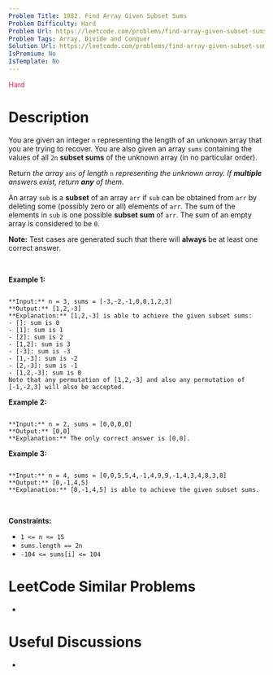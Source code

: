 ```yaml
---
Problem Title: 1982. Find Array Given Subset Sums
Problem Difficulty: Hard
Problem Url: https://leetcode.com/problems/find-array-given-subset-sums/
Problem Tags: Array, Divide and Conquer
Solution Url: https://leetcode.com/problems/find-array-given-subset-sums/solution/
IsPremium: No
IsTemplate: No
---
```


<span style="color: rgb(233, 30, 99);">Hard</span>

# Description

You are given an integer `n` representing the length of an unknown array that you are trying to recover. You are also given an array `sums` containing the values of all `2n` **subset sums** of the unknown array (in no particular order).


Return *the array* `ans` *of length* `n` *representing the unknown array. If **multiple** answers exist, return **any** of them*.


An array `sub` is a **subset** of an array `arr` if `sub` can be obtained from `arr` by deleting some (possibly zero or all) elements of `arr`. The sum of the elements in `sub` is one possible **subset sum** of `arr`. The sum of an empty array is considered to be `0`.


**Note:** Test cases are generated such that there will **always** be at least one correct answer.


 


**Example 1:**



```

**Input:** n = 3, sums = [-3,-2,-1,0,0,1,2,3]
**Output:** [1,2,-3]
**Explanation:** [1,2,-3] is able to achieve the given subset sums:
- []: sum is 0
- [1]: sum is 1
- [2]: sum is 2
- [1,2]: sum is 3
- [-3]: sum is -3
- [1,-3]: sum is -2
- [2,-3]: sum is -1
- [1,2,-3]: sum is 0
Note that any permutation of [1,2,-3] and also any permutation of [-1,-2,3] will also be accepted.

```

**Example 2:**



```

**Input:** n = 2, sums = [0,0,0,0]
**Output:** [0,0]
**Explanation:** The only correct answer is [0,0].

```

**Example 3:**



```

**Input:** n = 4, sums = [0,0,5,5,4,-1,4,9,9,-1,4,3,4,8,3,8]
**Output:** [0,-1,4,5]
**Explanation:** [0,-1,4,5] is able to achieve the given subset sums.

```

 


**Constraints:**


* `1 <= n <= 15`
* `sums.length == 2n`
* `-104 <= sums[i] <= 104`




# LeetCode Similar Problems

- []()

# Useful Discussions

- []()
